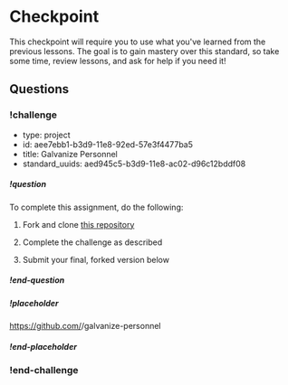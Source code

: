 # Checkpoint

This checkpoint will require you to use what you've learned from the previous lessons. The goal is to gain mastery over this standard, so take some time, review lessons, and ask for help if you need it!

## Questions

<!-- Question -->

### !challenge

* type: project
* id: aee7ebb1-b3d9-11e8-92ed-57e3f4477ba5
* title: Galvanize Personnel
* standard_uuids: aed945c5-b3d9-11e8-ac02-d96c12bddf08

##### !question

To complete this assignment, do the following:

1. Fork and clone [this repository](https://github.com/gSchool/galvanize-personnel)

1. Complete the challenge as described

1. Submit your final, forked version below

##### !end-question

##### !placeholder

https://github.com/<github-username>/galvanize-personnel

##### !end-placeholder

### !end-challenge
